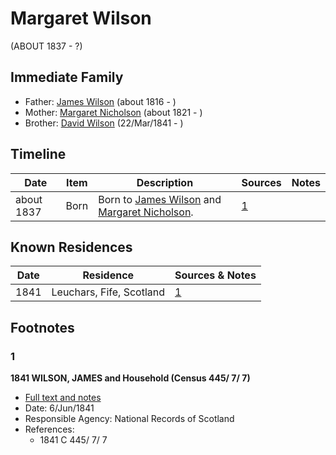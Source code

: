 ﻿---
layout: person
subject_key: i63936152
permalink: /people/i63936152
---

# Margaret Wilson
(ABOUT 1837 - ?)

## Immediate Family

* Father: [James Wilson](./@98356536@-james-wilson-b1816-d.md) (about 1816 - )
* Mother: [Margaret Nicholson](./@22262126@-margaret-nicholson-b1821-d.md) (about 1821 - )
* Brother: [David Wilson](./@15598112@-david-wilson-b1841-3-22-d.md) (22/Mar/1841 - )

## Timeline

Date | Item | Description | Sources | Notes
---|---|---|---|---
about 1837 | Born | Born to [James Wilson](./@98356536@-james-wilson-b1816-d.md) and [Margaret Nicholson](./@22262126@-margaret-nicholson-b1821-d.md). | [1](#1) | 

## Known Residences

Date | Residence | Sources & Notes
---|---|---
1841 | Leuchars, Fife, Scotland | [1](#1)

## Footnotes

### 1

**1841 WILSON, JAMES and Household (Census 445/ 7/ 7)**

* [Full text and notes](../sources/@34873492@-1841-wilson,-james-and-household-census-445-7-7-.md)
* Date: 6/Jun/1841
* Responsible Agency: National Records of Scotland
* References: 
  * 1841 C 445/ 7/ 7


